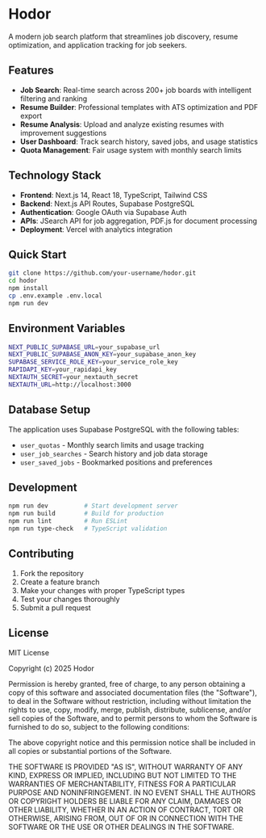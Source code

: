 # Hodor

A modern job search platform that streamlines job discovery, resume optimization, and application tracking for job seekers.

## Features

- **Job Search**: Real-time search across 200+ job boards with intelligent filtering and ranking
- **Resume Builder**: Professional templates with ATS optimization and PDF export
- **Resume Analysis**: Upload and analyze existing resumes with improvement suggestions  
- **User Dashboard**: Track search history, saved jobs, and usage statistics
- **Quota Management**: Fair usage system with monthly search limits

## Technology Stack

- **Frontend**: Next.js 14, React 18, TypeScript, Tailwind CSS
- **Backend**: Next.js API Routes, Supabase PostgreSQL
- **Authentication**: Google OAuth via Supabase Auth
- **APIs**: JSearch API for job aggregation, PDF.js for document processing
- **Deployment**: Vercel with analytics integration

## Quick Start

```bash
git clone https://github.com/your-username/hodor.git
cd hodor
npm install
cp .env.example .env.local
npm run dev
```

## Environment Variables

```bash
NEXT_PUBLIC_SUPABASE_URL=your_supabase_url
NEXT_PUBLIC_SUPABASE_ANON_KEY=your_supabase_anon_key
SUPABASE_SERVICE_ROLE_KEY=your_service_role_key
RAPIDAPI_KEY=your_rapidapi_key
NEXTAUTH_SECRET=your_nextauth_secret
NEXTAUTH_URL=http://localhost:3000
```

## Database Setup

The application uses Supabase PostgreSQL with the following tables:
- `user_quotas` - Monthly search limits and usage tracking
- `user_job_searches` - Search history and job data storage
- `user_saved_jobs` - Bookmarked positions and preferences

## Development

```bash
npm run dev          # Start development server
npm run build        # Build for production
npm run lint         # Run ESLint
npm run type-check   # TypeScript validation
```

## Contributing

1. Fork the repository
2. Create a feature branch
3. Make your changes with proper TypeScript types
4. Test your changes thoroughly
5. Submit a pull request

## License

MIT License

Copyright (c) 2025 Hodor

Permission is hereby granted, free of charge, to any person obtaining a copy
of this software and associated documentation files (the "Software"), to deal
in the Software without restriction, including without limitation the rights
to use, copy, modify, merge, publish, distribute, sublicense, and/or sell
copies of the Software, and to permit persons to whom the Software is
furnished to do so, subject to the following conditions:

The above copyright notice and this permission notice shall be included in all
copies or substantial portions of the Software.

THE SOFTWARE IS PROVIDED "AS IS", WITHOUT WARRANTY OF ANY KIND, EXPRESS OR
IMPLIED, INCLUDING BUT NOT LIMITED TO THE WARRANTIES OF MERCHANTABILITY,
FITNESS FOR A PARTICULAR PURPOSE AND NONINFRINGEMENT. IN NO EVENT SHALL THE
AUTHORS OR COPYRIGHT HOLDERS BE LIABLE FOR ANY CLAIM, DAMAGES OR OTHER
LIABILITY, WHETHER IN AN ACTION OF CONTRACT, TORT OR OTHERWISE, ARISING FROM,
OUT OF OR IN CONNECTION WITH THE SOFTWARE OR THE USE OR OTHER DEALINGS IN THE
SOFTWARE.
